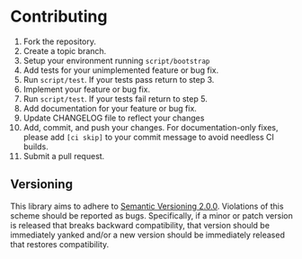 # Contributing

  1. Fork the repository.
  2. Create a topic branch.
  3. Setup your environment running `script/bootstrap`
  4. Add tests for your unimplemented feature or bug fix.
  5. Run `script/test`. If your tests pass return to step 3.
  6. Implement your feature or bug fix.
  7. Run `script/test`. If your tests fail return to step 5.
  8. Add documentation for your feature or bug fix.
  9. Update CHANGELOG file to reflect your changes
  10. Add, commit, and push your changes. For documentation-only fixes, please add `[ci skip]` to your commit message to avoid needless CI builds.
  11. Submit a pull request.

## Versioning
This library aims to adhere to [Semantic Versioning 2.0.0](http://semver.org/). Violations of this scheme should be reported as bugs. Specifically, if a minor or patch version is released that breaks backward compatibility, that version should be immediately yanked and/or a new version should be immediately released that restores compatibility.
